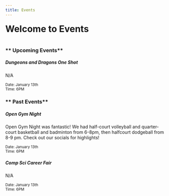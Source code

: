 ```yaml
---
title: Events
---
```



<div class="container">
  <h1 style="margin: 0; padding-top: 1%">Welcome to Events</h1>
  <br />
  <div id="content-body">
    <h3>** Upcoming Events**</h3>
    <div class="card mb-3">
        <!-- <img src="/user/pages/07.events/NA.jpg" class="card-img-top" alt="..."> -->
        <div class="card-body">
          <h5 class="card-title">Dungeons and Dragons One Shot</h5>
          <p class="card-text mt-3">N/A</p>
          <p class="card-text"><small class="text-muted">Date: January 13th<br />Time: 6PM</small></p>
        </div>
    </div>
    <h3>** Past Events** </h3>
    <div class="card mb-3">
        <!-- <img src="/user/pages/07.events/filename.png" class="card-img-top" alt="..."> -->
        <div class="card-body">
          <h5 class="card-title">Open Gym Night</h5>
          <p class="card-text mt-3">Open Gym Night was fantastic! We had half-court volleyball and quarter-court basketball and badminton from 6-8pm, then halfcourt dodgeball from 8-9 pm. Check out our socials for highlights!</p>
          <p class="card-text"><small class="text-muted">Date: January 13th<br />Time: 6PM</small></p>
        </div>
    </div>
    <div class="card mb-3">
        <!-- <img src="/user/pages/07.events/filename.png" class="card-img-top" alt="..."> -->
        <div class="card-body">
          <h5 class="card-title">Comp Sci Career Fair</h5>
          <p class="card-text mt-3">N/A</p>
          <p class="card-text"><small class="text-muted">Date: January 13th<br />Time: 6PM</small></p>
        </div>
    </div>
  </div>
</div>
